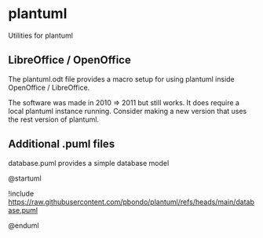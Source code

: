 # plantuml

Utilities for plantuml

## LibreOffice / OpenOffice

The plantuml.odt file provides a macro setup for using plantuml inside OpenOffice / LibreOffice.

The software was made in 2010 => 2011 but still works. It does require a local plantuml instance running. Consider making a new version that uses the rest version of plantuml.

## Additional .puml files

database.puml provides a simple database model

@startuml

!include https://raw.githubusercontent.com/pbondo/plantuml/refs/heads/main/database.puml

@enduml
